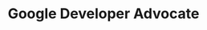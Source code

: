 ---
name: Pascal Precht
title: Google Developer Advocate
twitter: pascalprecht
github: https://github.com/pascalprecht
image: /media/people/pascal-precht.jpeg
featured: cd-angular
order: 90
---